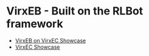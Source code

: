 # VirxEB - Built on the RLBot framework

+ [VirxEB on VirxEC Showcase](https://virxeb.virxcase.dev)
+ [VirxEC Showcase](https://www.virxcase.dev)
